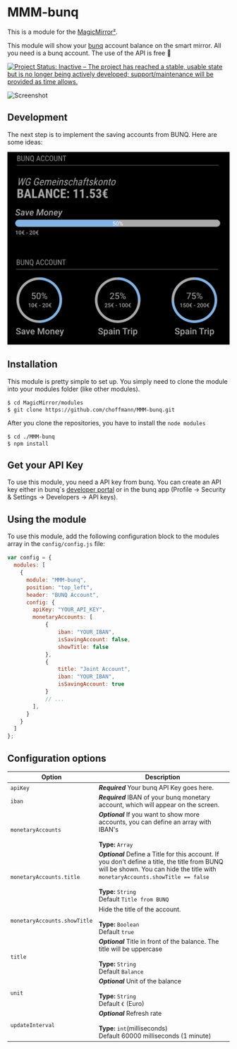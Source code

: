 # MMM-bunq

This is a module for the [MagicMirror²](https://github.com/MichMich/MagicMirror/).

This module will show your [bunq](https://www.bunq.com/) account balance on the smart mirror. All you need is a bunq account. The use of the API is free 🙌

[![Project Status: Inactive – The project has reached a stable, usable state but is no longer being actively developed; support/maintenance will be provided as time allows.](https://www.repostatus.org/badges/latest/inactive.svg)](https://www.repostatus.org/#inactive)

![Screenshot](img/img.png)

## Development
The next step is to implement the saving accounts from BUNQ. Here are some ideas:

![Ideas](img/idea.png)

## Installation

This module is pretty simple to set up. You simply need to clone the module into your modules folder (like other modules).

```
$ cd MagicMirror/modules
$ git clone https://github.com/choffmann/MMM-bunq.git
```

After you clone the repositories, you have to install the `node modules`

```
$ cd ./MMM-bunq
$ npm install
```

## Get your API Key

To use this module, you need a API key from bunq. You can create an API key either in bunq`s [developer portal](https://developer.bunq.com/) or in the bunq app (Profile → Security & Settings → Developers → API keys).

## Using the module

To use this module, add the following configuration block to the modules array in the `config/config.js` file:

```js
var config = {
  modules: [
    {
      module: "MMM-bunq",
      position: "top_left",
      header: "BUNQ Account",
      config: {
        apiKey: "YOUR_API_KEY",
		monetaryAccounts: [
			{
				iban: "YOUR_IBAN",
				isSavingAccount: false,
				showTitle: false
			},
			{
				title: "Joint Account",
				iban: "YOUR_IBAN",
				isSavingAccount: true
			}
			// ...
		],
      }
    }
  ]
};
```

## Configuration options

| Option                | Description                                                                                                                |
| --------------------- | -------------------------------------------------------------------------------------------------------------------------- |
| `apiKey`              | **_Required_** Your bunq API Key goes here.                                                                                |
| `iban`                | **_Required_** IBAN of your bunq monetary account, which will appear on the screen.                                        |
| `monetaryAccounts`    | **_Optional_**  If you want to show more accounts, you can define an array with IBAN's <br><br>**Type:** `Array` |
| `monetaryAccounts.title` | **_Optional_** Define a Title for this account. If you don't define a title, the title from BUNQ will be shown. You can hide the title with `monetaryAccounts.showTitle == false` <br><br>**Type:** `String` <br>Default `Title from BUNQ`|
| `monetaryAccounts.showTitle` | Hide the title of the account. <br><br>**Type:** `Boolean` <br>Default `true`
| `title`               | **_Optional_** Title in front of the balance. The title will be uppercase <br><br>**Type:** `String` <br>Default `Balance` |
| `unit`                | **_Optional_** Unit of the balance <br><br>**Type:** `String` <br>Default `€` (Euro)                                       |
| `updateInterval`      | **_Optional_** Refresh rate <br><br>**Type:** `int`(milliseconds) <br>Default 60000 milliseconds (1 minute)                |